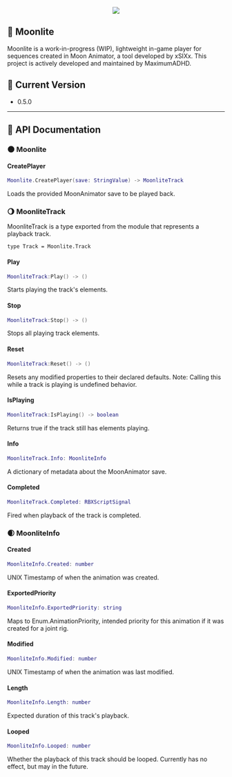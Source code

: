 <p align="center">
  <img src="https://i.imgur.com/aeQoOZ0.png">
</p>

## 🌙 Moonlite

Moonlite is a work-in-progress (WIP), lightweight in-game player for sequences created in Moon Animator, a tool developed by xSIXx. This project is actively developed and maintained by MaximumADHD.

## 🔖 Current Version
- 0.5.0

---

## 🚀 API Documentation 

### 🌑 Moonlite

#### CreatePlayer
```lua
Moonlite.CreatePlayer(save: StringValue) -> MoonliteTrack
```
Loads the provided MoonAnimator save to be played back.

### 🌖 MoonliteTrack
MoonliteTrack is a type exported from the module that represents a playback track.

```
type Track = Moonlite.Track
```

#### Play
```lua
MoonliteTrack:Play() -> ()
```
Starts playing the track's elements.

#### Stop
```lua
MoonliteTrack:Stop() -> ()
```
Stops all playing track elements.

#### Reset
```lua
MoonliteTrack:Reset() -> ()
```
Resets any modified properties to their declared defaults. Note: Calling this while a track is playing is undefined behavior.

#### IsPlaying
```lua
MoonliteTrack:IsPlaying() -> boolean
```
Returns true if the track still has elements playing.

#### Info
```lua
MoonliteTrack.Info: MoonliteInfo
```
A dictionary of metadata about the MoonAnimator save.

#### Completed
```lua
MoonliteTrack.Completed: RBXScriptSignal
```
Fired when playback of the track is completed.

### 🌒 MoonliteInfo

#### Created
```lua
MoonliteInfo.Created: number
```
UNIX Timestamp of when the animation was created.

#### ExportedPriority
```lua
MoonliteInfo.ExportedPriority: string
```
Maps to Enum.AnimationPriority, intended priority for this animation if it was created for a joint rig.

#### Modified
```lua
MoonliteInfo.Modified: number
```
UNIX Timestamp of when the animation was last modified.

#### Length
```lua
MoonliteInfo.Length: number
```
Expected duration of this track's playback.

#### Looped
```lua
MoonliteInfo.Looped: number
```
Whether the playback of this track should be looped. Currently has no effect, but may in the future.
